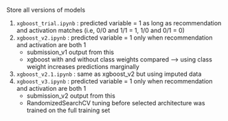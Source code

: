 Store all versions of models

1) `xgboost_trial.ipynb` : predicted variable = 1 as long as recommendation and activation matches (i.e, 0/0 and 1/1 = 1, 1/0 and 0/1 = 0)
2) `xgboost_v2.ipynb` : predicted variable = 1 only when recommendation and activation are both 1
     - submission_v1 output from this
     - xgboost with and without class weights compared --> using class weight increases predictions marginally
3) `xgboost_v2.1.ipynb` : same as xgboost_v2 but using imputed data
4) `xgboost_v3.ipynb` : predicted variable = 1 only when recommendation and activation are both 1
     - submission_v2 output from this
     - RandomizedSearchCV tuning before selected architecture was trained on the full training set
